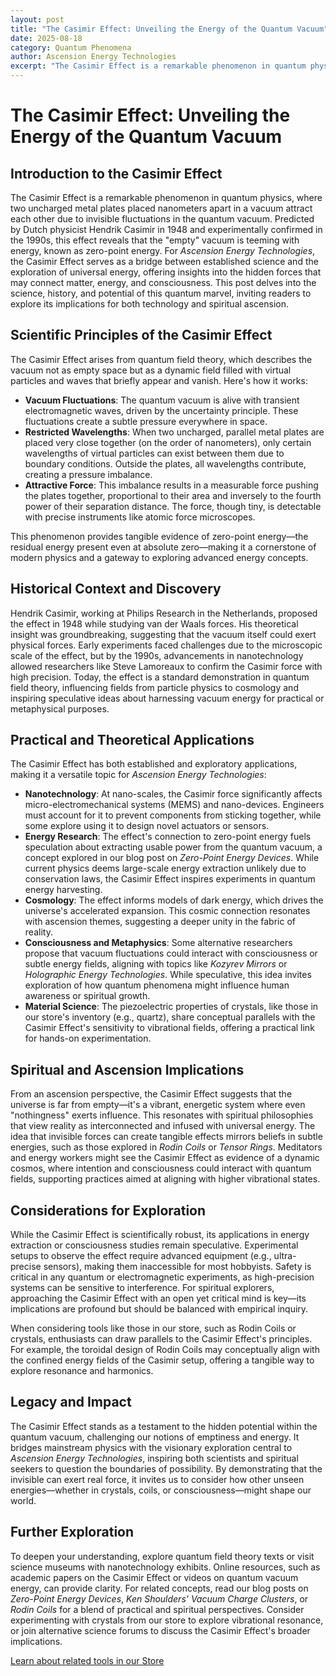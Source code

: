 ```yaml
---
layout: post
title: "The Casimir Effect: Unveiling the Energy of the Quantum Vacuum"
date: 2025-08-18
category: Quantum Phenomena
author: Ascension Energy Technologies
excerpt: "The Casimir Effect is a remarkable phenomenon in quantum physics, where two uncharged metal plates placed nanometers apart in a vacuum attract each other due to invisible fluctuations in the quantum vacuum."
---
```


# The Casimir Effect: Unveiling the Energy of the Quantum Vacuum

## Introduction to the Casimir Effect
The Casimir Effect is a remarkable phenomenon in quantum physics, where two uncharged metal plates placed nanometers apart in a vacuum attract each other due to invisible fluctuations in the quantum vacuum. Predicted by Dutch physicist Hendrik Casimir in 1948 and experimentally confirmed in the 1990s, this effect reveals that the "empty" vacuum is teeming with energy, known as zero-point energy. For *Ascension Energy Technologies*, the Casimir Effect serves as a bridge between established science and the exploration of universal energy, offering insights into the hidden forces that may connect matter, energy, and consciousness. This post delves into the science, history, and potential of this quantum marvel, inviting readers to explore its implications for both technology and spiritual ascension.

## Scientific Principles of the Casimir Effect
The Casimir Effect arises from quantum field theory, which describes the vacuum not as empty space but as a dynamic field filled with virtual particles and waves that briefly appear and vanish. Here's how it works:

- **Vacuum Fluctuations**: The quantum vacuum is alive with transient electromagnetic waves, driven by the uncertainty principle. These fluctuations create a subtle pressure everywhere in space.
- **Restricted Wavelengths**: When two uncharged, parallel metal plates are placed very close together (on the order of nanometers), only certain wavelengths of virtual particles can exist between them due to boundary conditions. Outside the plates, all wavelengths contribute, creating a pressure imbalance.
- **Attractive Force**: This imbalance results in a measurable force pushing the plates together, proportional to their area and inversely to the fourth power of their separation distance. The force, though tiny, is detectable with precise instruments like atomic force microscopes.

This phenomenon provides tangible evidence of zero-point energy—the residual energy present even at absolute zero—making it a cornerstone of modern physics and a gateway to exploring advanced energy concepts.

## Historical Context and Discovery
Hendrik Casimir, working at Philips Research in the Netherlands, proposed the effect in 1948 while studying van der Waals forces. His theoretical insight was groundbreaking, suggesting that the vacuum itself could exert physical forces. Early experiments faced challenges due to the microscopic scale of the effect, but by the 1990s, advancements in nanotechnology allowed researchers like Steve Lamoreaux to confirm the Casimir force with high precision. Today, the effect is a standard demonstration in quantum field theory, influencing fields from particle physics to cosmology and inspiring speculative ideas about harnessing vacuum energy for practical or metaphysical purposes.

## Practical and Theoretical Applications
The Casimir Effect has both established and exploratory applications, making it a versatile topic for *Ascension Energy Technologies*:

- **Nanotechnology**: At nano-scales, the Casimir force significantly affects micro-electromechanical systems (MEMS) and nano-devices. Engineers must account for it to prevent components from sticking together, while some explore using it to design novel actuators or sensors.
- **Energy Research**: The effect's connection to zero-point energy fuels speculation about extracting usable power from the quantum vacuum, a concept explored in our blog post on *Zero-Point Energy Devices*. While current physics deems large-scale energy extraction unlikely due to conservation laws, the Casimir Effect inspires experiments in quantum energy harvesting.
- **Cosmology**: The effect informs models of dark energy, which drives the universe's accelerated expansion. This cosmic connection resonates with ascension themes, suggesting a deeper unity in the fabric of reality.
- **Consciousness and Metaphysics**: Some alternative researchers propose that vacuum fluctuations could interact with consciousness or subtle energy fields, aligning with topics like *Kozyrev Mirrors* or *Holographic Energy Technologies*. While speculative, this idea invites exploration of how quantum phenomena might influence human awareness or spiritual growth.
- **Material Science**: The piezoelectric properties of crystals, like those in our store's inventory (e.g., quartz), share conceptual parallels with the Casimir Effect's sensitivity to vibrational fields, offering a practical link for hands-on experimentation.

## Spiritual and Ascension Implications
From an ascension perspective, the Casimir Effect suggests that the universe is far from empty—it's a vibrant, energetic system where even "nothingness" exerts influence. This resonates with spiritual philosophies that view reality as interconnected and infused with universal energy. The idea that invisible forces can create tangible effects mirrors beliefs in subtle energies, such as those explored in *Rodin Coils* or *Tensor Rings*. Meditators and energy workers might see the Casimir Effect as evidence of a dynamic cosmos, where intention and consciousness could interact with quantum fields, supporting practices aimed at aligning with higher vibrational states.

## Considerations for Exploration
While the Casimir Effect is scientifically robust, its applications in energy extraction or consciousness studies remain speculative. Experimental setups to observe the effect require advanced equipment (e.g., ultra-precise sensors), making them inaccessible for most hobbyists. Safety is critical in any quantum or electromagnetic experiments, as high-precision systems can be sensitive to interference. For spiritual explorers, approaching the Casimir Effect with an open yet critical mind is key—its implications are profound but should be balanced with empirical inquiry.

When considering tools like those in our store, such as Rodin Coils or crystals, enthusiasts can draw parallels to the Casimir Effect's principles. For example, the toroidal design of Rodin Coils may conceptually align with the confined energy fields of the Casimir setup, offering a tangible way to explore resonance and harmonics.

## Legacy and Impact
The Casimir Effect stands as a testament to the hidden potential within the quantum vacuum, challenging our notions of emptiness and energy. It bridges mainstream physics with the visionary exploration central to *Ascension Energy Technologies*, inspiring both scientists and spiritual seekers to question the boundaries of possibility. By demonstrating that the invisible can exert real force, it invites us to consider how other unseen energies—whether in crystals, coils, or consciousness—might shape our world.

## Further Exploration
To deepen your understanding, explore quantum field theory texts or visit science museums with nanotechnology exhibits. Online resources, such as academic papers on the Casimir Effect or videos on quantum vacuum energy, can provide clarity. For related concepts, read our blog posts on *Zero-Point Energy Devices*, *Ken Shoulders' Vacuum Charge Clusters*, or *Rodin Coils* for a blend of practical and spiritual perspectives. Consider experimenting with crystals from our store to explore vibrational resonance, or join alternative science forums to discuss the Casimir Effect's broader implications.

[Learn about related tools in our Store](/store/)
